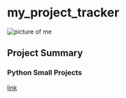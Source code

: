 # my_project_tracker


![picture of me](https://media-exp1.licdn.com/dms/image/C4D03AQHYFculJTOMyg/profile-displayphoto-shrink_200_200/0/1641221605781?e=1653523200&v=beta&t=I08Ypp6PSUV7_F0llhxb74Oa_4WB20lRabxKhUv-260)


  
## Project Summary
 

### Python Small Projects
[link](https://github.com/sudogaan/Python_Small_Projects)